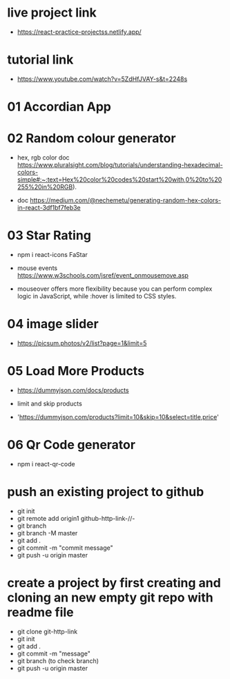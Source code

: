 # live project link 
- https://react-practice-projectss.netlify.app/

# tutorial link
- https://www.youtube.com/watch?v=5ZdHfJVAY-s&t=2248s


# 01 Accordian App


# 02 Random colour generator 

 - hex, rgb color doc 
 https://www.pluralsight.com/blog/tutorials/understanding-hexadecimal-colors-simple#:~:text=Hex%20color%20codes%20start%20with,0%20to%20255%20in%20RGB).

 - doc 
 https://medium.com/@nechemetu/generating-random-hex-colors-in-react-3df1bf7feb3e


# 03 Star Rating

 - npm i react-icons
   FaStar

 - mouse events 
    https://www.w3schools.com/jsref/event_onmousemove.asp

 - mouseover offers more flexibility because you can perform complex logic in JavaScript, while :hover is limited to CSS styles.

# 04 image slider

 - https://picsum.photos/v2/list?page=1&limit=5

 # 05 Load More Products

 - https://dummyjson.com/docs/products

 - limit and skip products
 - 'https://dummyjson.com/products?limit=10&skip=10&select=title,price'


 # 06 Qr Code generator

- npm i react-qr-code





# push an existing project to github
- git init
- git remote add origin1 github-http-link-//-
- git branch 
- git branch -M master
- git add .
- git commit -m "commit message"
- git push -u origin master


# create a project by first creating and cloning an new empty git repo with readme file
- git clone git-http-link
- git init 
- git add .
- git commit -m "message"
- git branch (to check branch)
- git push -u origin master

